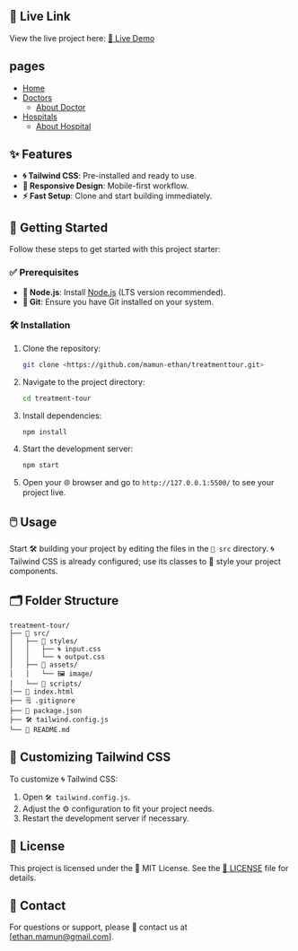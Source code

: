 ## 🔗 Live Link

View the live project here:
[🔴 Live Demo](https://mamun-ethan.github.io/treatment-tour/)

## pages

- [Home](https://mamun-ethan.github.io/treatment-tour/index.html)
- [Doctors](https://mamun-ethan.github.io/treatment-tour/doctors.html)
  - [About Doctor](https://mamun-ethan.github.io/treatment-tour/doctors.html)
- [Hospitals](https://mamun-ethan.github.io/treatment-tour/about-doctor.html)
  - [About Hospital](https://mamun-ethan.github.io/treatment-tour/about-hospital.html)

## ✨ Features

- **🌀 Tailwind CSS**: Pre-installed and ready to use.
- **📱 Responsive Design**: Mobile-first workflow.
- **⚡ Fast Setup**: Clone and start building immediately.

## 🚀 Getting Started

Follow these steps to get started with this project starter:

### ✅ Prerequisites

- **🔧 Node.js**: Install [Node.js](https://nodejs.org/) (LTS version recommended).
- **🐙 Git**: Ensure you have Git installed on your system.

### 🛠️ Installation

1. Clone the repository:

   ```bash
   git clone <https://github.com/mamun-ethan/treatmenttour.git>
   ```

2. Navigate to the project directory:

   ```bash
   cd treatment-tour
   ```

3. Install dependencies:

   ```bash
   npm install
   ```

4. Start the development server:

   ```bash
   npm start
   ```

5. Open your 🌐 browser and go to `http://127.0.0.1:5500/` to see your project live.

## 🖱️ Usage

Start 🛠️ building your project by editing the files in the `📂 src` directory. 🌀 Tailwind CSS is already configured; use its classes to 🎨 style your project components.

## 🗂️ Folder Structure

```plaintext
treatment-tour/
├── 📂 src/
│   ├── 📂 styles/
│   │   ├── 🌀 input.css
│   │   └── 🌀 output.css
│   ├── 📂 assets/
│   │   └── 🖼️ image/
│   └── 📂 scripts/
|── 📝 index.html
├── 🗒️ .gitignore
├── 📄 package.json
├── 🛠️ tailwind.config.js
└── 📝 README.md
```

## 🎨 Customizing Tailwind CSS

To customize 🌀 Tailwind CSS:

1. Open `🛠️ tailwind.config.js`.
2. Adjust the ⚙️ configuration to fit your project needs.
3. Restart the development server if necessary.

## 📜 License

This project is licensed under the 📝 MIT License. See the [📜 LICENSE](LICENSE) file for details.

## 📧 Contact

For questions or support, please 📩 contact us at [ethan.mamun@gmail.com].
